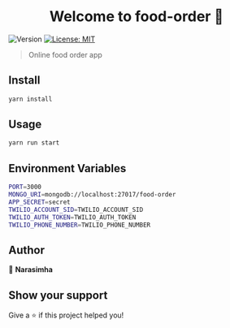 <h1 align="center">Welcome to food-order 👋</h1>
<p>
  <img alt="Version" src="https://img.shields.io/badge/version-1.0.0-blue.svg?cacheSeconds=2592000" />
  <a href="#" target="_blank">
    <img alt="License: MIT" src="https://img.shields.io/badge/License-MIT-yellow.svg" />
  </a>
</p>

> Online food order app

## Install

```sh
yarn install
```

## Usage

```sh
yarn run start
```

## Environment Variables

```sh
PORT=3000
MONGO_URI=mongodb://localhost:27017/food-order
APP_SECRET=secret
TWILIO_ACCOUNT_SID=TWILIO_ACCOUNT_SID
TWILIO_AUTH_TOKEN=TWILIO_AUTH_TOKEN
TWILIO_PHONE_NUMBER=TWILIO_PHONE_NUMBER
```

## Author

👤 **Narasimha**

## Show your support

Give a ⭐️ if this project helped you!
